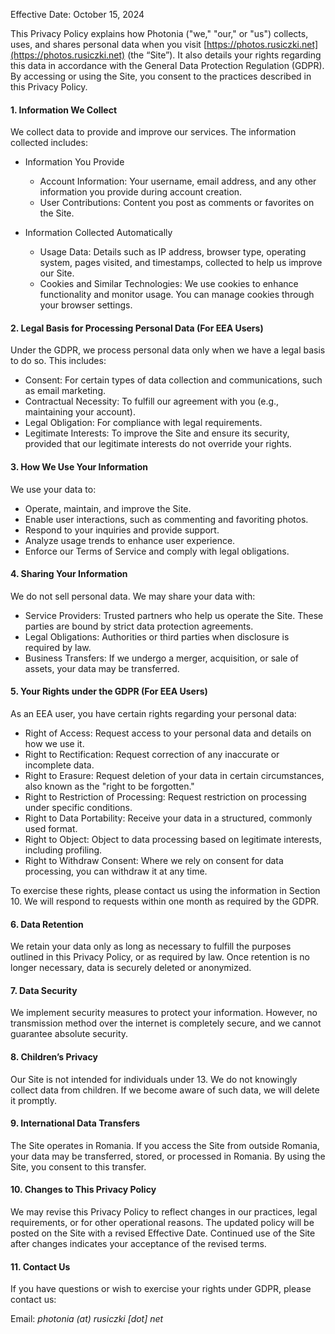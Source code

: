 Effective Date: October 15, 2024

This Privacy Policy explains how Photonia ("we," "our," or "us") collects, uses, and shares personal data when you visit [https://photos.rusiczki.net](https://photos.rusiczki.net) (the “Site”). It also details your rights regarding this data in accordance with the General Data Protection Regulation (GDPR). By accessing or using the Site, you consent to the practices described in this Privacy Policy.

#### 1. Information We Collect

   We collect data to provide and improve our services. The information collected includes:

   - Information You Provide
      - Account Information: Your username, email address, and any other information you provide during account creation.
      - User Contributions: Content you post as comments or favorites on the Site.

   - Information Collected Automatically

      - Usage Data: Details such as IP address, browser type, operating system, pages visited, and timestamps, collected to help us improve our Site.
      - Cookies and Similar Technologies: We use cookies to enhance functionality and monitor usage. You can manage cookies through your browser settings.

#### 2. Legal Basis for Processing Personal Data (For EEA Users)

   Under the GDPR, we process personal data only when we have a legal basis to do so. This includes:

   - Consent: For certain types of data collection and communications, such as email marketing.
   - Contractual Necessity: To fulfill our agreement with you (e.g., maintaining your account).
   - Legal Obligation: For compliance with legal requirements.
   - Legitimate Interests: To improve the Site and ensure its security, provided that our legitimate interests do not override your rights.

#### 3. How We Use Your Information

   We use your data to:

   - Operate, maintain, and improve the Site.
   - Enable user interactions, such as commenting and favoriting photos.
   - Respond to your inquiries and provide support.
   - Analyze usage trends to enhance user experience.
   - Enforce our Terms of Service and comply with legal obligations.

#### 4. Sharing Your Information

   We do not sell personal data. We may share your data with:

   - Service Providers: Trusted partners who help us operate the Site. These parties are bound by strict data protection agreements.
   - Legal Obligations: Authorities or third parties when disclosure is required by law.
   - Business Transfers: If we undergo a merger, acquisition, or sale of assets, your data may be transferred.

#### 5. Your Rights under the GDPR (For EEA Users)

   As an EEA user, you have certain rights regarding your personal data:

   - Right of Access: Request access to your personal data and details on how we use it.
   - Right to Rectification: Request correction of any inaccurate or incomplete data.
   - Right to Erasure: Request deletion of your data in certain circumstances, also known as the "right to be forgotten."
   - Right to Restriction of Processing: Request restriction on processing under specific conditions.
   - Right to Data Portability: Receive your data in a structured, commonly used format.
   - Right to Object: Object to data processing based on legitimate interests, including profiling.
   - Right to Withdraw Consent: Where we rely on consent for data processing, you can withdraw it at any time.

   To exercise these rights, please contact us using the information in Section 10. We will respond to requests within one month as required by the GDPR.

#### 6. Data Retention

   We retain your data only as long as necessary to fulfill the purposes outlined in this Privacy Policy, or as required by law. Once retention is no longer necessary, data is securely deleted or anonymized.

#### 7. Data Security

   We implement security measures to protect your information. However, no transmission method over the internet is completely secure, and we cannot guarantee absolute security.

#### 8. Children’s Privacy

   Our Site is not intended for individuals under 13. We do not knowingly collect data from children. If we become aware of such data, we will delete it promptly.

#### 9. International Data Transfers

   The Site operates in Romania. If you access the Site from outside Romania, your data may be transferred, stored, or processed in Romania. By using the Site, you consent to this transfer.

#### 10. Changes to This Privacy Policy

   We may revise this Privacy Policy to reflect changes in our practices, legal requirements, or for other operational reasons. The updated policy will be posted on the Site with a revised Effective Date. Continued use of the Site after changes indicates your acceptance of the revised terms.

#### 11. Contact Us

   If you have questions or wish to exercise your rights under GDPR, please contact us:

   Email: *photonia (at) rusiczki [dot] net*

